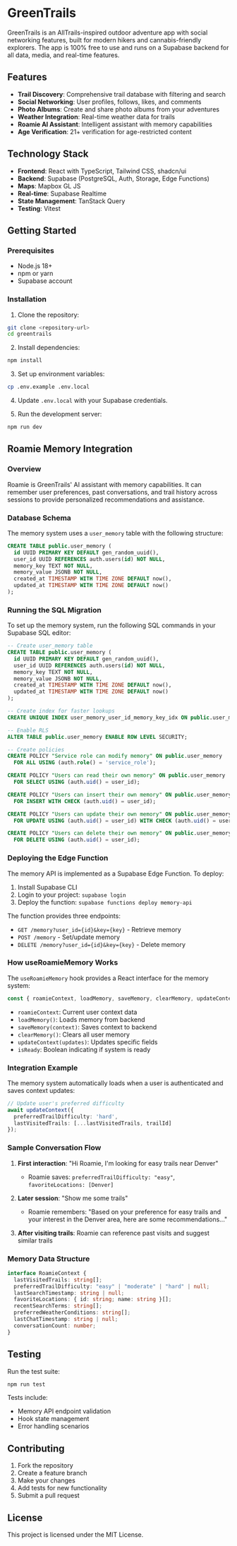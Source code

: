 
# GreenTrails

GreenTrails is an AllTrails-inspired outdoor adventure app with social networking features, built for modern hikers and cannabis-friendly explorers. The app is 100% free to use and runs on a Supabase backend for all data, media, and real-time features.

## Features

- **Trail Discovery**: Comprehensive trail database with filtering and search
- **Social Networking**: User profiles, follows, likes, and comments
- **Photo Albums**: Create and share photo albums from your adventures
- **Weather Integration**: Real-time weather data for trails
- **Roamie AI Assistant**: Intelligent assistant with memory capabilities
- **Age Verification**: 21+ verification for age-restricted content

## Technology Stack

- **Frontend**: React with TypeScript, Tailwind CSS, shadcn/ui
- **Backend**: Supabase (PostgreSQL, Auth, Storage, Edge Functions)
- **Maps**: Mapbox GL JS
- **Real-time**: Supabase Realtime
- **State Management**: TanStack Query
- **Testing**: Vitest

## Getting Started

### Prerequisites

- Node.js 18+
- npm or yarn
- Supabase account

### Installation

1. Clone the repository:
```bash
git clone <repository-url>
cd greentrails
```

2. Install dependencies:
```bash
npm install
```

3. Set up environment variables:
```bash
cp .env.example .env.local
```

4. Update `.env.local` with your Supabase credentials.

5. Run the development server:
```bash
npm run dev
```

## Roamie Memory Integration

### Overview

Roamie is GreenTrails' AI assistant with memory capabilities. It can remember user preferences, past conversations, and trail history across sessions to provide personalized recommendations and assistance.

### Database Schema

The memory system uses a `user_memory` table with the following structure:

```sql
CREATE TABLE public.user_memory (
  id UUID PRIMARY KEY DEFAULT gen_random_uuid(),
  user_id UUID REFERENCES auth.users(id) NOT NULL,
  memory_key TEXT NOT NULL,
  memory_value JSONB NOT NULL,
  created_at TIMESTAMP WITH TIME ZONE DEFAULT now(),
  updated_at TIMESTAMP WITH TIME ZONE DEFAULT now()
);
```

### Running the SQL Migration

To set up the memory system, run the following SQL commands in your Supabase SQL editor:

```sql
-- Create user_memory table
CREATE TABLE public.user_memory (
  id UUID PRIMARY KEY DEFAULT gen_random_uuid(),
  user_id UUID REFERENCES auth.users(id) NOT NULL,
  memory_key TEXT NOT NULL,
  memory_value JSONB NOT NULL,
  created_at TIMESTAMP WITH TIME ZONE DEFAULT now(),
  updated_at TIMESTAMP WITH TIME ZONE DEFAULT now()
);

-- Create index for faster lookups
CREATE UNIQUE INDEX user_memory_user_id_memory_key_idx ON public.user_memory (user_id, memory_key);

-- Enable RLS
ALTER TABLE public.user_memory ENABLE ROW LEVEL SECURITY;

-- Create policies
CREATE POLICY "Service role can modify memory" ON public.user_memory
  FOR ALL USING (auth.role() = 'service_role');

CREATE POLICY "Users can read their own memory" ON public.user_memory
  FOR SELECT USING (auth.uid() = user_id);

CREATE POLICY "Users can insert their own memory" ON public.user_memory
  FOR INSERT WITH CHECK (auth.uid() = user_id);

CREATE POLICY "Users can update their own memory" ON public.user_memory
  FOR UPDATE USING (auth.uid() = user_id) WITH CHECK (auth.uid() = user_id);

CREATE POLICY "Users can delete their own memory" ON public.user_memory
  FOR DELETE USING (auth.uid() = user_id);
```

### Deploying the Edge Function

The memory API is implemented as a Supabase Edge Function. To deploy:

1. Install Supabase CLI
2. Login to your project: `supabase login`
3. Deploy the function: `supabase functions deploy memory-api`

The function provides three endpoints:
- `GET /memory?user_id={id}&key={key}` - Retrieve memory
- `POST /memory` - Set/update memory
- `DELETE /memory?user_id={id}&key={key}` - Delete memory

### How useRoamieMemory Works

The `useRoamieMemory` hook provides a React interface for the memory system:

```typescript
const { roamieContext, loadMemory, saveMemory, clearMemory, updateContext, isReady } = useRoamieMemory();
```

- `roamieContext`: Current user context data
- `loadMemory()`: Loads memory from backend
- `saveMemory(context)`: Saves context to backend
- `clearMemory()`: Clears all user memory
- `updateContext(updates)`: Updates specific fields
- `isReady`: Boolean indicating if system is ready

### Integration Example

The memory system automatically loads when a user is authenticated and saves context updates:

```typescript
// Update user's preferred difficulty
await updateContext({ 
  preferredTrailDifficulty: 'hard',
  lastVisitedTrails: [...lastVisitedTrails, trailId]
});
```

### Sample Conversation Flow

1. **First interaction**: "Hi Roamie, I'm looking for easy trails near Denver"
   - Roamie saves: `preferredTrailDifficulty: "easy"`, `favoriteLocations: [Denver]`

2. **Later session**: "Show me some trails"
   - Roamie remembers: "Based on your preference for easy trails and your interest in the Denver area, here are some recommendations..."

3. **After visiting trails**: Roamie can reference past visits and suggest similar trails

### Memory Data Structure

```typescript
interface RoamieContext {
  lastVisitedTrails: string[];
  preferredTrailDifficulty: "easy" | "moderate" | "hard" | null;
  lastSearchTimestamp: string | null;
  favoriteLocations: { id: string; name: string }[];
  recentSearchTerms: string[];
  preferredWeatherConditions: string[];
  lastChatTimestamp: string | null;
  conversationCount: number;
}
```

## Testing

Run the test suite:

```bash
npm run test
```

Tests include:
- Memory API endpoint validation
- Hook state management
- Error handling scenarios

## Contributing

1. Fork the repository
2. Create a feature branch
3. Make your changes
4. Add tests for new functionality
5. Submit a pull request

## License

This project is licensed under the MIT License.
